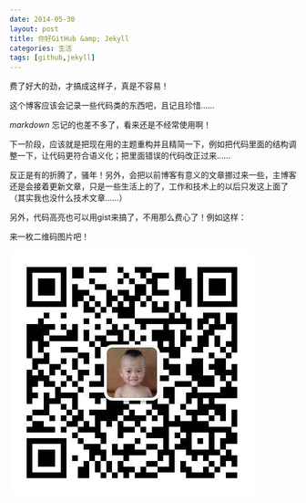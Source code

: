 ```yaml
---
date: 2014-05-30
layout: post
title: 你好GitHub &amp; Jekyll
categories: 生活
tags: [github,jekyll]
---
```


费了好大的劲，才搞成这样子，真是不容易！

这个博客应该会记录一些代码类的东西吧，且记且珍惜……

*markdown* 忘记的也差不多了，看来还是不经常使用啊！

下一阶段，应该就是把现在用的主题重构并且精简一下，例如把代码里面的结构调整一下，让代码更符合语义化；把里面错误的代码改正过来……

反正是有的折腾了，骚年！另外，会把以前博客有意义的文章挪过来一些，主博客还是会接着更新文章，只是一些生活上的了，工作和技术上的以后只发这上面了（其实我也没什么技术文章……）

另外，代码高亮也可以用gist来搞了，不用那么费心了！例如这样：

<script src="https://gist.github.com/wangdaodao/4059549.js"></script>

来一枚二维码图片吧！

![微信二维码](/uploads/2014/05/wxqrcode.png)